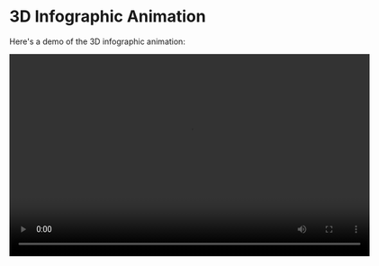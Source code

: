 # 3D Infographic Animation

Here's a demo of the 3D infographic animation:

<video width="640" height="360" controls autoplay>
  <source src="assets/video.mp4" type="video/mp4">
  Your browser does not support the video tag.
</video>
